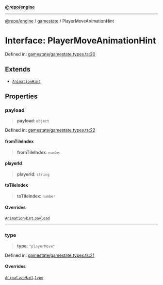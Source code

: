 [**@repo/engine**](../../README.md)

***

[@repo/engine](../../modules.md) / [gamestate](../README.md) / PlayerMoveAnimationHint

# Interface: PlayerMoveAnimationHint

Defined in: [gamestate/gamestate.types.ts:20](https://github.com/alexqguo/drinking-board-game-v3/blob/baf4fa7962752bee0d04b33c9ebdf9e8ad641491/packages/engine/src/gamestate/gamestate.types.ts#L20)

## Extends

- [`AnimationHint`](AnimationHint.md)

## Properties

### payload

> **payload**: `object`

Defined in: [gamestate/gamestate.types.ts:22](https://github.com/alexqguo/drinking-board-game-v3/blob/baf4fa7962752bee0d04b33c9ebdf9e8ad641491/packages/engine/src/gamestate/gamestate.types.ts#L22)

#### fromTileIndex

> **fromTileIndex**: `number`

#### playerId

> **playerId**: `string`

#### toTileIndex

> **toTileIndex**: `number`

#### Overrides

[`AnimationHint`](AnimationHint.md).[`payload`](AnimationHint.md#payload)

***

### type

> **type**: `"playerMove"`

Defined in: [gamestate/gamestate.types.ts:21](https://github.com/alexqguo/drinking-board-game-v3/blob/baf4fa7962752bee0d04b33c9ebdf9e8ad641491/packages/engine/src/gamestate/gamestate.types.ts#L21)

#### Overrides

[`AnimationHint`](AnimationHint.md).[`type`](AnimationHint.md#type)
